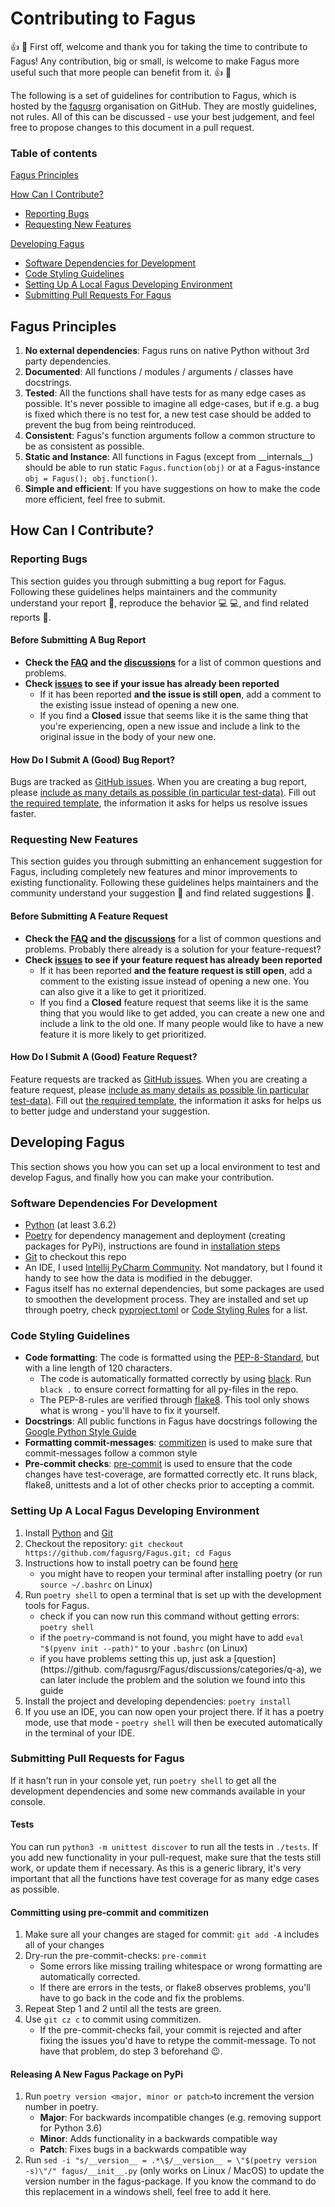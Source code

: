 # Contributing to Fagus

:+1: :partying_face: First off, welcome and thank you for taking the time to contribute to Fagus! Any contribution, big or small, is welcome to make Fagus more useful such that more people can benefit from it. :+1: :partying_face:

The following is a set of guidelines for contribution to Fagus, which is hosted by the [fagusrg](https://github.com/fagusrg) organisation on GitHub. They are mostly guidelines, not rules. All of this can be discussed - use your best judgement, and feel free to propose changes to this document in a pull request.

### Table of contents
[Fagus Principles](#fagus-principles)

[How Can I Contribute?](#how-can-i-contribute)
  * [Reporting Bugs](#reporting-bugs)
  * [Requesting New Features](#requesting-new-features)

[Developing Fagus](#developing-fagus)
  * [Software Dependencies for Development](#software-dependencies-for-development)
  * [Code Styling Guidelines](#code-styling-guidelines)
  * [Setting Up A Local Fagus Developing Environment](#setting-up-a-local-fagus-developing-environment)
  * [Submitting Pull Requests For Fagus](#submitting-pull-requests-for-fagus)

## Fagus Principles
1. **No external dependencies**: Fagus runs on native Python without 3rd party dependencies.
2. **Documented**: All functions / modules / arguments / classes have docstrings.
3. **Tested**: All the functions shall have tests for as many edge cases as possible. It's never possible to imagine all edge-cases, but if e.g. a bug is fixed which there is no test for, a new test case should be added to prevent the bug from being reintroduced.
4. **Consistent**: Fagus's function arguments follow a common structure to be as consistent as possible.
5. **Static and Instance**: All functions in Fagus (except from \_\_internals\_\_) should be able to run static `Fagus.function(obj)` or at a Fagus-instance `obj = Fagus(); obj.function()`.
6. **Simple and efficient**: If you have suggestions on how to make the code more efficient, feel free to submit.

## How Can I Contribute?

### Reporting Bugs

This section guides you through submitting a bug report for Fagus. Following these guidelines helps maintainers and the community understand your report :pencil:, reproduce the behavior :computer: :computer:, and find related reports :mag_right:.

#### Before Submitting A Bug Report

* **Check the [FAQ](https://github.com/fagusrg/Fagus/discussions/categories/q-a) and the [discussions](https://github.com/fagusrg/Fagus/discussions)** for a list of common questions and problems.
* **Check [issues](https://github.com/fagusrg/Fagus/issues) to see if your issue has already been reported**
  * If it has been reported **and the issue is still open**, add a comment to the existing issue instead of opening a new one.
  * If you find a **Closed** issue that seems like it is the same thing that you're experiencing, open a new issue and include a link to the original issue in the body of your new one.

#### How Do I Submit A (Good) Bug Report?

Bugs are tracked as [GitHub issues](https://guides.github.com/features/issues/). When you are creating a bug report, please [include as many details as possible (in particular test-data)](#how-do-i-submit-a-good-bug-report). Fill out [the required template](https://github.com/fagusrg/Fagus/issues/new?template=bug_report.md), the information it asks for helps us resolve issues faster.

### Requesting New Features

This section guides you through submitting an enhancement suggestion for Fagus, including completely new features and minor improvements to existing functionality. Following these guidelines helps maintainers and the community understand your suggestion :pencil: and find related suggestions :mag_right:.

#### Before Submitting A Feature Request

* **Check the [FAQ](https://github.com/fagusrg/Fagus/discussions/categories/q-a) and the [discussions](https://github.com/fagusrg/Fagus/discussions)** for a list of common questions and problems. Probably there already is a solution for your feature-request?
* **Check [issues](https://github.com/fagusrg/Fagus/issues) to see if your feature request has already been reported**
  * If it has been reported **and the feature request is still open**, add a comment to the existing issue instead of opening a new one. You can also give it a like to get it prioritized.
  * If you find a **Closed** feature request that seems like it is the same thing that you would like to get added, you can create a new one and include a link to the old one. If many people would like to have a new feature it is more likely to get prioritized.

#### How Do I Submit A (Good) Feature Request?

Feature requests are tracked as [GitHub issues](https://guides.github.com/features/issues/). When you are creating a feature request, please [include as many details as possible (in particular test-data)](#how-do-i-submit-a-good-feature-request). Fill out [the required template](https://github.com/fagusrg/Fagus/issues/new?template=feature_request.md), the information it asks for helps us to better judge and understand your suggestion.

## Developing Fagus
This section shows you how you can set up a local environment to test and develop Fagus, and finally how you can make your contribution.

### Software Dependencies For Development
* [Python](https://www.python.org/) (at least 3.6.2)
* [Poetry](https://python-poetry.org) for dependency management and deployment (creating packages for PyPi), instructions are found in [installation steps](#setting-up-a-local-fagus-developing-environment)
* [Git](https://git-scm.com/) to checkout this repo
* An IDE, I used [Intellij PyCharm Community](https://www.jetbrains.com/pycharm/download/). Not mandatory, but I found it handy to see how the data is modified in the debugger.
* Fagus itself has no external dependencies, but some packages are used to smoothen the development process. They are installed and set up through poetry, check [pyproject.toml](https://github.com/fagusrg/Fagus/blob/main/pyproject.toml) or [Code Styling Rules](#code-styling-guidelines) for a list.

### Code Styling Guidelines
* **Code formatting**: The code is formatted using the [PEP-8-Standard](https://peps.python.org/pep-0008/), but with a line length of 120 characters.
    * The code is automatically formatted correctly by using [black](https://github.com/psf/black). Run `black .` to ensure correct formatting for all py-files in the repo.
    * The PEP-8-rules are verified through [flake8](https://flake8.pycqa.org/en/latest/). This tool only shows what is wrong - you'll have to fix it yourself.
* **Docstrings**: All public functions in Fagus have docstrings following the [Google Python Style Guide](https://google.github.io/styleguide/pyguide.html)
* **Formatting commit-messages**: [commitizen](https://commitizen-tools.github.io/commitizen/) is used to make sure that commit-messages follow a common style
* **Pre-commit checks**: [pre-commit](https://pre-commit.com/) is used to ensure that the code changes have test-coverage, are formatted correctly etc. It runs black, flake8, unittests and a lot of other checks prior to accepting a commit.

### Setting Up A Local Fagus Developing Environment
1. Install [Python](https://www.python.org/downloads/) and [Git](https://git-scm.com/)
2. Checkout the repository: `git checkout https://github.com/fagusrg/Fagus.git; cd Fagus`
3. Instructions how to install poetry can be found [here](https://python-poetry.org/docs/)
   * you might have to reopen your terminal after installing poetry (or run `source ~/.bashrc` on Linux)
4. Run `poetry shell` to open a terminal that is set up with the development tools for Fagus.
    * check if you can now run this command without getting errors: `poetry shell`
    * if the `poetry`-command is not found, you might have to add `eval "$(pyenv init --path)"` to your `.bashrc` (on Linux)
    * if you have problems setting this up, just ask a [question](https://github. com/fagusrg/Fagus/discussions/categories/q-a), we can later include the problem and the solution we found into this guide
5. Install the project and developing dependencies: `poetry install`
6. If you use an IDE, you can now open your project there. If it has a poetry mode, use that mode - `poetry shell` will then be executed automatically in the terminal of your IDE.

### Submitting Pull Requests for Fagus
If it hasn't run in your console yet, run `poetry shell` to get all the development dependencies and some new commands available in your console.

#### Tests
You can run `python3 -m unittest discover` to run all the tests in `./tests`. If you add new functionality in your pull-request, make sure that the tests still work, or update them if necessary. As this is a generic library, it's very important that all the functions have test coverage for as many edge cases as possible.

#### Committing using pre-commit and commitizen
1. Make sure all your changes are staged for commit: `git add -A` includes all of your changes
2. Dry-run the pre-commit-checks: `pre-commit`
   * Some errors like missing trailing whitespace or wrong formatting are automatically corrected.
   * If there are errors in the tests, or flake8 observes problems, you'll have to go back in the code and fix the problems.
3. Repeat Step 1 and 2 until all the tests are green.
4. Use `git cz c` to commit using commitizen.
   * If the pre-commit-checks fail, your commit is rejected and after fixing the issues you'd have to retype the commit-message. To not have that problem, do step 3 beforehand :wink:.

#### Releasing A New Fagus Package on PyPi
1. Run `poetry version <major, minor or patch>`to increment the version number in poetry.
    * **Major**: For backwards incompatible changes (e.g. removing support for Python 3.6)
    * **Minor**: Adds functionality in a backwards compatible way
    * **Patch**: Fixes bugs in a backwards compatible way
3. Run `sed -i "s/__version__ = .*\$/__version__ = \"$(poetry version -s)\"/" fagus/__init__.py` (only works on Linux / MacOS) to update the version number in the fagus-package. If you know the command to do this replacement in a windows shell, feel free to add it here.
